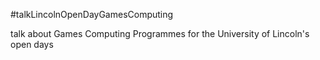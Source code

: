 #talkLincolnOpenDayGamesComputing

talk about Games Computing Programmes for the University of Lincoln's open days

